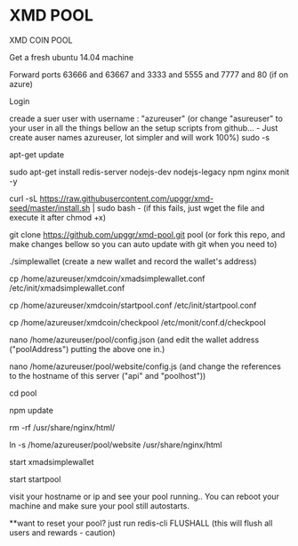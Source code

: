XMD POOL
====================

XMD COIN POOL

Get a fresh ubuntu 14.04 machine

Forward ports 63666 and 63667 and 3333 and 5555 and 7777 and 80 (if on azure)

Login

creade a suer user with username : "azureuser" (or change "asureuser" to your user in all the things bellow an the setup scripts from github... - Just create auser names azureuser, lot simpler and will work 100%)
sudo -s

apt-get update

sudo apt-get install  redis-server  nodejs-dev nodejs-legacy npm nginx monit -y

curl -sL https://raw.githubusercontent.com/upggr/xmd-seed/master/install.sh | sudo bash -    (if this fails, just wget the file and execute it after chmod +x)

git clone https://github.com/upggr/xmd-pool.git pool     (or fork this repo, and make changes bellow so you can auto update with git when you need to)

./simplewallet                   (create a new wallet and record the wallet's address)

cp /home/azureuser/xmdcoin/xmadsimplewallet.conf /etc/init/xmadsimplewallet.conf

cp /home/azureuser/xmdcoin/startpool.conf /etc/init/startpool.conf

cp /home/azureuser/xmdcoin/checkpool /etc/monit/conf.d/checkpool

nano /home/azureuser/pool/config.json       (and edit the wallet address ("poolAddress") putting the above one in.)

nano /home/azureuser/pool/website/config.js (and change the references to the hostname of this server ("api" and "poolhost"))

cd pool

npm update

rm -rf /usr/share/nginx/html/

ln -s  /home/azureuser/pool/website /usr/share/nginx/html

start xmadsimplewallet

start startpool


visit your hostname or ip and see your pool running..  You can reboot your machine and make sure your pool still autostarts.

**want to reset your pool? just run redis-cli FLUSHALL (this will flush all users and rewards - caution)
